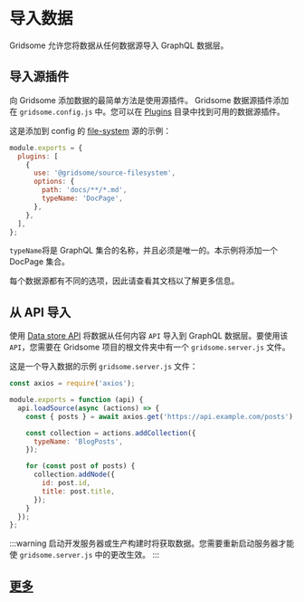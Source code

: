 # 导入数据

Gridsome 允许您将数据从任何数据源导入 GraphQL 数据层。

## 导入源插件

向 Gridsome 添加数据的最简单方法是使用源插件。 Gridsome 数据源插件添加在 `gridsome.config.js` 中。您可以在 [Plugins](https://gridsome.org/plugins) 目录中找到可用的数据源插件。

这是添加到 config 的 [file-system](https://gridsome.org/plugins/@gridsome/source-filesystem) 源的示例：

```javascript
module.exports = {
  plugins: [
    {
      use: '@gridsome/source-filesystem',
      options: {
        path: 'docs/**/*.md',
        typeName: 'DocPage',
      },
    },
  ],
};
```

`typeName`将是 GraphQL 集合的名称，并且必须是唯一的。本示例将添加一个 DocPage 集合。

每个数据源都有不同的选项，因此请查看其文档以了解更多信息。

## 从 API 导入

使用 [Data store API](https://gridsome.org/docs/data-store-api/) 将数据从任何内容 `API` 导入到 GraphQL 数据层。要使用该 `API`，您需要在 Gridsome 项目的根文件夹中有一个 `gridsome.server.js` 文件。

这是一个导入数据的示例 `gridsome.server.js` 文件：

```javascript
const axios = require('axios');

module.exports = function (api) {
  api.loadSource(async (actions) => {
    const { posts } = await axios.get('https://api.example.com/posts');

    const collection = actions.addCollection({
      typeName: 'BlogPosts',
    });

    for (const post of posts) {
      collection.addNode({
        id: post.id,
        title: post.title,
      });
    }
  });
};
```

:::warning
启动开发服务器或生产构建时将获取数据。您需要重新启动服务器才能使 `gridsome.server.js` 中的更改生效。
:::

## [更多](https://gridsome.org/docs/fetching-data/)
